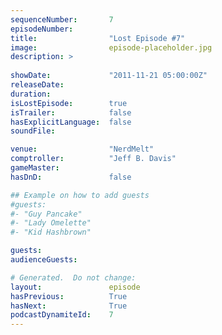 ```yaml
---
sequenceNumber:       7
episodeNumber:        
title:                "Lost Episode #7"
image:                episode-placeholder.jpg
description: >
  
showDate:             "2011-11-21 05:00:00Z"
releaseDate:          
duration:             
isLostEpisode:        true
isTrailer:            false
hasExplicitLanguage:  false
soundFile:            

venue:                "NerdMelt"
comptroller:          "Jeff B. Davis"
gameMaster:           
hasDnD:               false

## Example on how to add guests
#guests:
#- "Guy Pancake"
#- "Lady Omelette"
#- "Kid Hashbrown"

guests:
audienceGuests:

# Generated.  Do not change:
layout:               episode
hasPrevious:          True
hasNext:              True
podcastDynamiteId:    7
---
```

